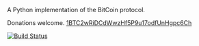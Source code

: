 A Python implementation of the BitCoin protocol.

Donations welcome. [1BTC2wRiDCdWwzHf5P9u17odfUnHgpc6Ch](bitcoin:1BTC2wRiDCdWwzHf5P9u17odfUnHgpc6Ch?label=reversefold)

[![Build Status](https://travis-ci.org/reversefold/pybitcoin.png?branch=master)](https://travis-ci.org/reversefold/pybitcoin)
